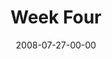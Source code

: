 ---
layout: message
category: message
series: "One"
title: "Week Four"
date: 2008-07-27-00-00
message_id: 508
audio: "http://s3.amazonaws.com/crossroadsaudiomessages/One-4.mp3"
audio-duration: "38:44"
description: "Guest Harvey Carey speaks about grace, judgment and becoming one."
video: "http://s3.amazonaws.com/crossroadsvideomessages/One-4.mp4"
video-duration: "38:44"
video-image: "http://s3.amazonaws.com/crossroads-media/images/legacy/content/one-4-still.jpg"
program: "http://s3.amazonaws.com/crossroads-media/media/legacy/documents/0726_27Program.pdf"
notes-description: ""
notes: "http://s3.amazonaws.com/crossroads-media/media/legacy/documents/SN_07-27-08.pdf"
notes-title: "One (Week Four) - Study Notes"
explicit: "N"
---